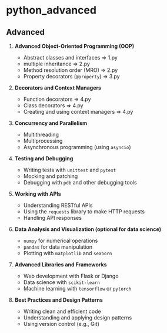 # python_advanced

## Advanced
1. **Advanced Object-Oriented Programming (OOP)**
   - Abstract classes and interfaces => 1.py
   - multiple inheritance => 2.py
   - Method resolution order (MRO) => 2.py
   - Property decorators (`@property`) => 3.py

2. **Decorators and Context Managers**
   - Function decorators => 4.py
   - Class decorators => 4.py
   - Creating and using context managers => 4.py

3. **Concurrency and Parallelism**
   - Multithreading
   - Multiprocessing
   - Asynchronous programming (using `asyncio`)

4. **Testing and Debugging**
   - Writing tests with `unittest` and `pytest`
   - Mocking and patching
   - Debugging with `pdb` and other debugging tools

5. **Working with APIs**
   - Understanding RESTful APIs
   - Using the `requests` library to make HTTP requests
   - Handling API responses

6. **Data Analysis and Visualization (optional for data science)**
   - `numpy` for numerical operations
   - `pandas` for data manipulation
   - Plotting with `matplotlib` and `seaborn`

7. **Advanced Libraries and Frameworks**
   - Web development with Flask or Django
   - Data science with `scikit-learn`
   - Machine learning with `tensorflow` or `pytorch`

8. **Best Practices and Design Patterns**
   - Writing clean and efficient code
   - Understanding and applying design patterns
   - Using version control (e.g., Git)
